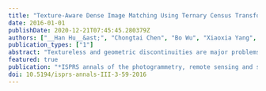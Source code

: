 ```yaml
---
title: "Texture-Aware Dense Image Matching Using Ternary Census Transform"
date: 2016-01-01
publishDate: 2020-12-21T07:45:45.280379Z
authors: ["__Han Hu__&ast;", "Chongtai Chen", "Bo Wu", "Xiaoxia Yang", "Qing Zhu", "Yulin Ding"]
publication_types: ["1"]
abstract: "Textureless and geometric discontinuities are major problems in state-of-the-art dense image matching methods, as they can cause visually significant noise and the loss of sharp features. Binary census transform is one of the best matching cost methods but in textureless areas, where the intensity values are similar, it suffers from small random noises. Global optimization for disparity computation is inherently sensitive to parameter tuning in complex urban scenes, and must compromise between smoothness and discontinuities. The aim of this study is to provide a method to overcome these issues in dense image matching, by extending the industry proven Semi-Global Matching through 1) developing a ternary census transform, which takes three outputs in a single order comparison and encodes the results in two bits rather than one, and also 2) by using texture-information to self-tune the parameters, which both preserves sharp edges and enforces smoothness when necessary. Experimental results using various datasets from different platforms have shown that the visual qualities of the triangulated point clouds in urban areas can be largely improved by these proposed methods."
featured: true
publication: "*ISPRS annals of the photogrammetry, remote sensing and spatial information sciences*"
doi: 10.5194/isprs-annals-III-3-59-2016
---
```



